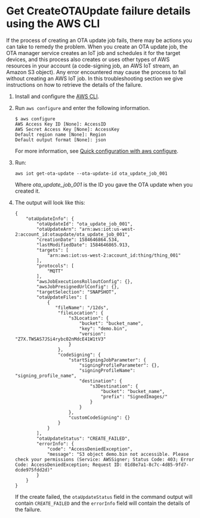 # Get CreateOTAUpdate failure details using the AWS CLI<a name="ota-create-failure"></a>

If the process of creating an OTA update job fails, there may be actions you can take to remedy the problem\. When you create an OTA update job, the OTA manager service creates an IoT job and schedules it for the target devices, and this process also creates or uses other types of AWS resources in your account \(a code\-signing job, an AWS IoT stream, an Amazon S3 object\)\. Any error encountered may cause the process to fail without creating an AWS IoT job\. In this troubleshooting section we give instructions on how to retrieve the details of the failure\.

1. Install and configure the [AWS CLI](https://docs.aws.amazon.com/cli/latest/userguide/cli-chap-welcome.html)\.

1. Run `aws configure` and enter the following information\.

   ```
   $ aws configure
   AWS Access Key ID [None]: AccessID
   AWS Secret Access Key [None]: AccessKey
   Default region name [None]: Region
   Default output format [None]: json
   ```

   For more information, see [ Quick configuration with aws configure](https://docs.aws.amazon.com/cli/latest/userguide/cli-configure-quickstart.html#cli-configure-quickstart-config)\.

1. Run: 

   ```
   aws iot get-ota-update --ota-update-id ota_update_job_001
   ```

   Where *ota\_update\_job\_001* is the ID you gave the OTA update when you created it\.

1. The output will look like this:

   ```
   {
       "otaUpdateInfo": {
           "otaUpdateId": "ota_update_job_001",
           "otaUpdateArn": "arn:aws:iot:us-west-2:account_id:otaupdate/ota_update_job_001",
           "creationDate": 1584646864.534,
           "lastModifiedDate": 1584646865.913,
           "targets": [
               "arn:aws:iot:us-west-2:account_id:thing/thing_001"
           ],
           "protocols": [
               "MQTT"
           ],
           "awsJobExecutionsRolloutConfig": {},
           "awsJobPresignedUrlConfig": {},
           "targetSelection": "SNAPSHOT",
           "otaUpdateFiles": [
               {
                  "fileName": "/12ds",
                   "fileLocation": {
                       "s3Location": {
                           "bucket": "bucket_name",
                           "key": "demo.bin",
                           "version": "Z7X.TWSAS7JSi4rybc02nMdcE41W1tV3"
                       }
                   },
                   "codeSigning": {
                       "startSigningJobParameter": {
                           "signingProfileParameter": {},
                           "signingProfileName": "signing_profile_name",
                           "destination": {
                               "s3Destination": {
                                   "bucket": "bucket_name",
                                   "prefix": "SignedImages/"
                               }
                           }
                       },
                       "customCodeSigning": {}
                   }
               }
           ],
           "otaUpdateStatus": "CREATE_FAILED",
           "errorInfo": {
               "code": "AccessDeniedException",
               "message": "S3 object demo.bin not accessible. Please check your permissions (Service: AWSSigner; Status Code: 403; Error Code: AccessDeniedException; Request ID: 01d8e7a1-8c7c-4d85-9fd7-dcde975fdd2d)"
           }
       }
   }
   ```

   If the create failed, the `otaUpdateStatus` field in the command output will contain `CREATE_FAILED` and the `errorInfo` field will contain the details of the failure\.